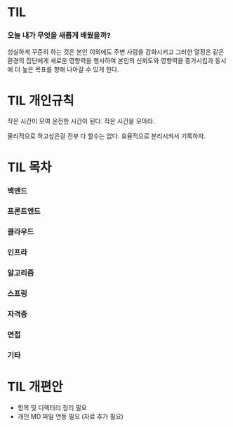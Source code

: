 # TIL

### 오늘 내가 무엇을 새롭게 배웠을까?

성실하게 꾸준히 하는 것은 본인 이외에도 주변 사람을 감화시키고 그러한 열정은 같은 환경의 집단에게 새로운 영향력을 행사하여 본인의 신뢰도와 영향력을 증가시킴과 동시에 더 높은 목표를 향해 나아갈 수 있게 한다.


# TIL 개인규칙 

작은 시간이 모여 온전한 시간이 된다. 작은 시간을 모아라.

물리적으로 하고싶은걸 전부 다 할수는 없다. 효율적으로 분리시켜서 기록하자. 


# TIL 목차

### 백엔드
### 프론트엔드
### 클라우드
### 인프라
### 알고리즘
### 스프링
### 자격증
### 면접
### 기타


# TIL 개편안

- 항목 및 디렉터리 정리 필요
- 개인 MD 파일 연동 필요 (자료 추가 필요)

